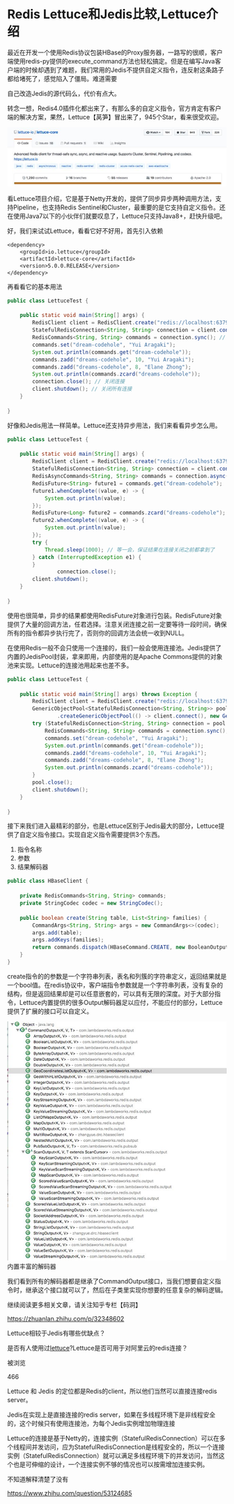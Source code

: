 # Redis Lettuce和Jedis比较,Lettuce介绍

最近在开发一个使用Redis协议包装HBase的Proxy服务器，一路写的很顺，客户端使用redis-py提供的execute_command方法也轻松搞定。但是在编写Java客户端的时候却遇到了难题，我们常用的Jedis不提供自定义指令，连反射这条路子都给堵死了，感觉陷入了僵局。难道需要

自己改造Jedis的源代码么，代价有点大。

转念一想，Redis4.0插件化都出来了，有那么多的自定义指令，官方肯定有客户端的解决方案，果然，Lettuce【莴笋】冒出来了，945个Star，看来很受欢迎。

![img](image-201804141114/v2-8e87938bc9e2a9c863167a8c804f3b9c_hd.jpg)

看Lettuce项目介绍，它是基于Netty开发的，提供了同步异步两种调用方法，支持Pipeline，也支持Redis Sentinel和Cluster，最重要的是它支持自定义指令。还在使用Java7以下的小伙伴们就要叹息了，Lettuce只支持Java8+，赶快升级吧。

好，我们来试试Lettuce，看看它好不好用，首先引入依赖

```
<dependency>
    <groupId>io.lettuce</groupId>
    <artifactId>lettuce-core</artifactId>
    <version>5.0.0.RELEASE</version>
</dependency>
```

再看看它的基本用法

```JAVA
public class LettuceTest {

	public static void main(String[] args) {
		RedisClient client = RedisClient.create("redis://localhost:6379/0");
		StatefulRedisConnection<String, String> connection = client.connect(); // 获取一个连接
		RedisCommands<String, String> commands = connection.sync(); // 获取同步指令集
		commands.set("dream-codehole", "Yui Aragaki");
		System.out.println(commands.get("dream-codehole"));
		commands.zadd("dreams-codehole", 10, "Yui Aragaki");
		commands.zadd("dreams-codehole", 8, "Elane Zhong");
		System.out.println(commands.zcard("dreams-codehole"));
		connection.close(); // 关闭连接
		client.shutdown(); // 关闭所有连接
	}

}
```

好像和Jedis用法一样简单。Lettuce还支持异步用法，我们来看看异步怎么用。

```JAVA
public class LettuceTest {

	public static void main(String[] args) {
		RedisClient client = RedisClient.create("redis://localhost:6379/0");
		StatefulRedisConnection<String, String> connection = client.connect(); // 获取一个连接
		RedisAsyncCommands<String, String> commands = connection.async(); // 获取异步指令集
		RedisFuture<String> future1 = commands.get("dream-codehole");
		future1.whenComplete((value, e) -> {
			System.out.println(value);
		});
		RedisFuture<Long> future2 = commands.zcard("dreams-codehole");
		future2.whenComplete((value, e) -> {
			System.out.println(value);
		});
		try {
			Thread.sleep(1000); // 等一会，保证结果在连接关闭之前都拿到了
		} catch (InterruptedException e1) {
		}
                connection.close();
		client.shutdown();
	}

}
```

使用也很简单，异步的结果都使用RedisFuture对象进行包装。RedisFuture对象提供了大量的回调方法，任君选择。注意关闭连接之前一定要等待一段时间，确保所有的指令都异步执行完了，否则你的回调方法会统一收到NULL。

在使用Redis一般不会只使用一个连接的，我们一般会使用连接池。Jedis提供了内置的JedisPool封装，拿来即用，内部使用的是Apache Commons提供的对象池来实现。Lettuce的连接池用起来也差不多。

```java
public class LettuceTest {

	public static void main(String[] args) throws Exception {
		RedisClient client = RedisClient.create("redis://localhost:6379/0");
		GenericObjectPool<StatefulRedisConnection<String, String>> pool = ConnectionPoolSupport
				.createGenericObjectPool(() -> client.connect(), new GenericObjectPoolConfig());
		try (StatefulRedisConnection<String, String> connection = pool.borrowObject()) {
			RedisCommands<String, String> commands = connection.sync();
			commands.set("dream-codehole", "Yui Aragaki");
			System.out.println(commands.get("dream-codehole"));
			commands.zadd("dreams-codehole", 10, "Yui Aragaki");
			commands.zadd("dreams-codehole", 8, "Elane Zhong");
			System.out.println(commands.zcard("dreams-codehole"));
		}
		pool.close();
		client.shutdown();
	}

}
```

接下来我们进入最精彩的部分，也是Lettuce区别于Jedis最大的部分，Lettuce提供了自定义指令接口。实现自定义指令需要提供3个东西。

1. 指令名称
2. 参数
3. 结果解码器

```java
public class HBaseClient {

	private RedisCommands<String, String> commands;
	private StringCodec codec = new StringCodec();

	public boolean create(String table, List<String> families) {
		CommandArgs<String, String> args = new CommandArgs<>(codec);
		args.add(table);
		args.addKeys(families);
		return commands.dispatch(HBaseCommand.CREATE, new BooleanOutput<String, String>(codec), args);
	}
}
```

create指令的的参数是一个字符串列表，表名和列簇的字符串定义，返回结果就是一个bool值。在redis协议中，客户端指令参数就是一个字符串列表，没有复杂的结构，但是返回结果却是可以任意嵌套的，可以具有无限的深度。对于大部分指令，Lettuce内置提供的很多Output解码器足以应付，不能应付的部分，Lettuce提供了扩展的接口可以自定义。

![img](image-201804141114/v2-c08ada7f7d3d910d9954786098ebe533_hd.jpg)内置丰富的解码器

我们看到所有的解码器都是继承了CommandOutput接口，当我们想要自定义指令时，继承这个接口就可以了，然后在子类里实现你想要的任意复杂的解码逻辑。

继续阅读更多相关文章，请关注知乎专栏【码洞】



https://zhuanlan.zhihu.com/p/32348602





Lettuce相较于Jedis有哪些优缺点？

是否有人使用过[lettuce](https://link.zhihu.com/?target=https%3A//github.com/mp911de/lettuce)?Lettuce是否可用于对阿里云的redis连接？

被浏览

466

Lettuce 和 Jedis 的定位都是Redis的client，所以他们当然可以直接连接redis server。

Jedis在实现上是直接连接的redis server，如果在多线程环境下是非线程安全的，这个时候只有使用连接池，为每个Jedis实例增加物理连接

Lettuce的连接是基于Netty的，连接实例（StatefulRedisConnection）可以在多个线程间并发访问，应为StatefulRedisConnection是线程安全的，所以一个连接实例（StatefulRedisConnection）就可以满足多线程环境下的并发访问，当然这个也是可伸缩的设计，一个连接实例不够的情况也可以按需增加连接实例。

不知道解释清楚了没有



https://www.zhihu.com/question/53124685